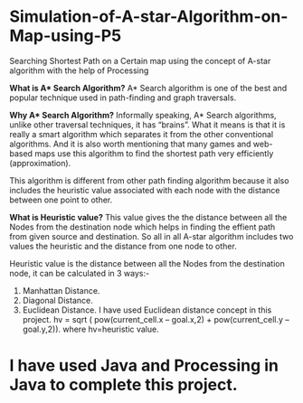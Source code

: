 <h1><b>Simulation-of-A-star-Algorithm-on-Map-using-P5</b></h1>
Searching Shortest Path on a Certain map using the concept of A-star algorithm with the help of Processing

<b> What is A* Search Algorithm?</b>
A* Search algorithm is one of the best and popular technique used in path-finding and graph traversals.

<b> Why A* Search Algorithm?</b>
Informally speaking, A* Search algorithms, unlike other traversal techniques, it has “brains”. What it means is that it is really a smart algorithm which separates it from the other conventional algorithms.
And it is also worth mentioning that many games and web-based maps use this algorithm to find the shortest path very efficiently (approximation).

This algorithm is different from other path finding algorithm because it also includes the heuristic value associated with each node with the distance between one point to other.

<b> What is Heuristic value?</b>
This value gives the the distance between all the Nodes from the destination node which helps in finding the effient path from given source and destination.
So all in all A-star algorithm includes two values the heuristic and the distance from one node to other.

Heuristic value is the distance between all the Nodes from the destination node, it can be calculated in 3 ways:-
1) Manhattan Distance.
2) Diagonal Distance.
3) Euclidean Distance.
I have used Euclidean distance concept in this project.
hv = sqrt ( pow(current_cell.x – goal.x,2) + pow(current_cell.y – goal.y,2)).
where hv=heuristic value.

# I have used Java and Processing in Java to complete this project.
